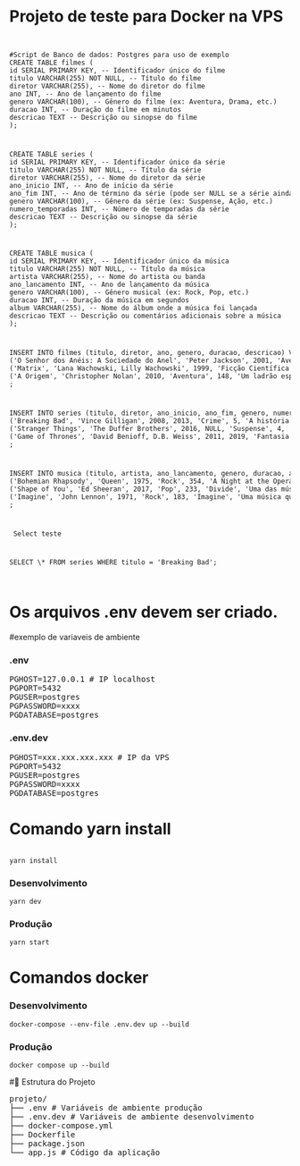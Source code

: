 # Projeto de teste para Docker na VPS
<code>
<pre>
#Script de Banco de dados: Postgres para uso de exemplo
CREATE TABLE filmes (
id SERIAL PRIMARY KEY, -- Identificador único do filme
titulo VARCHAR(255) NOT NULL, -- Título do filme
diretor VARCHAR(255), -- Nome do diretor do filme
ano INT, -- Ano de lançamento do filme
genero VARCHAR(100), -- Gênero do filme (ex: Aventura, Drama, etc.)
duracao INT, -- Duração do filme em minutos
descricao TEXT -- Descrição ou sinopse do filme
);
</pre>
<pre>
CREATE TABLE series (
id SERIAL PRIMARY KEY, -- Identificador único da série
titulo VARCHAR(255) NOT NULL, -- Título da série
diretor VARCHAR(255), -- Nome do diretor da série
ano_inicio INT, -- Ano de início da série
ano_fim INT, -- Ano de término da série (pode ser NULL se a série ainda estiver no ar)
genero VARCHAR(100), -- Gênero da série (ex: Suspense, Ação, etc.)
numero_temporadas INT, -- Número de temporadas da série
descricao TEXT -- Descrição ou sinopse da série
);
</pre>
<pre>
CREATE TABLE musica (
id SERIAL PRIMARY KEY, -- Identificador único da música
titulo VARCHAR(255) NOT NULL, -- Título da música
artista VARCHAR(255), -- Nome do artista ou banda
ano_lancamento INT, -- Ano de lançamento da música
genero VARCHAR(100), -- Gênero musical (ex: Rock, Pop, etc.)
duracao INT, -- Duração da música em segundos
album VARCHAR(255), -- Nome do álbum onde a música foi lançada
descricao TEXT -- Descrição ou comentários adicionais sobre a música
);
</pre>
<pre>
INSERT INTO filmes (titulo, diretor, ano, genero, duracao, descricao) VALUES
('O Senhor dos Anéis: A Sociedade do Anel', 'Peter Jackson', 2001, 'Aventura', 178, 'A jornada épica de um hobbit e seus amigos para destruir o anel do poder e salvar a Terra-Média.'),
('Matrix', 'Lana Wachowski, Lilly Wachowski', 1999, 'Ficção Científica', 136, 'Um hacker descobre que a realidade em que vive é uma simulação criada por máquinas.'),
('A Origem', 'Christopher Nolan', 2010, 'Aventura', 148, 'Um ladrão especializado em invadir os sonhos das pessoas é contratado para realizar o maior golpe de sua carreira.')
;
</pre>
<pre>
INSERT INTO series (titulo, diretor, ano_inicio, ano_fim, genero, numero_temporadas, descricao) VALUES
('Breaking Bad', 'Vince Gilligan', 2008, 2013, 'Crime', 5, 'A história de um professor de química que se transforma em um fabricante de metanfetamina para garantir o futuro financeiro de sua família.'),
('Stranger Things', 'The Duffer Brothers', 2016, NULL, 'Suspense', 4, 'Um grupo de crianças tenta resgatar seu amigo desaparecido e enfrenta fenômenos paranormais em sua pequena cidade.'),
('Game of Thrones', 'David Benioff, D.B. Weiss', 2011, 2019, 'Fantasia', 8, 'Lutas pelo poder entre casas nobres em um reino fictício com dragões, magia e traições.')
;
</pre>
<pre>
INSERT INTO musica (titulo, artista, ano_lancamento, genero, duracao, album, descricao) VALUES
('Bohemian Rhapsody', 'Queen', 1975, 'Rock', 354, 'A Night at the Opera', 'Uma das músicas mais icônicas da história do rock, famosa por sua estrutura incomum e poder vocal.'),
('Shape of You', 'Ed Sheeran', 2017, 'Pop', 233, 'Divide', 'Uma das músicas mais populares do Ed Sheeran, com um ritmo envolvente e letra sobre amor e relacionamentos.'),
('Imagine', 'John Lennon', 1971, 'Rock', 183, 'Imagine', 'Uma música que transmite uma mensagem de paz e esperança, imaginando um mundo sem divisões.')
;
</pre>
<p> Select teste</p>
<pre>
SELECT \* FROM series WHERE titulo = 'Breaking Bad';
</pre>
</code>

# Os arquivos .env devem ser criado.
#exemplo de variaveis de ambiente
### .env
<pre>
PGHOST=127.0.0.1 # IP localhost
PGPORT=5432
PGUSER=postgres
PGPASSWORD=xxxx
PGDATABASE=postgres
</pre>
### .env.dev
<pre>
PGHOST=xxx.xxx.xxx.xxx # IP da VPS
PGPORT=5432
PGUSER=postgres
PGPASSWORD=xxxx
PGDATABASE=postgres
</pre>

# Comando yarn install
<code>
yarn install
</code>

### Desenvolvimento
<code>yarn dev</code>
### Produção
<code>yarn start</code>

# Comandos docker
### Desenvolvimento
<code>docker-compose --env-file .env.dev up --build</code>
### Produção
<code>docker compose up --build</code>

#📁 Estrutura do Projeto
<pre>
projeto/
├── .env # Variáveis de ambiente produção
├── .env.dev # Variáveis de ambiente desenvolvimento
├── docker-compose.yml
├── Dockerfile
├── package.json
└── app.js # Código da aplicação
</pre>